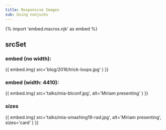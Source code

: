 ```yaml
---
title: Responsive Images
sub: Using nunjucks
---
```


{% import 'embed.macros.njk' as embed %}

## srcSet

### embed (no width):
{{ embed.img(
  src='blog/2016/trick-loops.jpg'
) }}

### embed (width: 4410):
{{ embed.img(
  src='talks/mia-btconf.jpg',
  alt='Miriam presenting'
) }}

### sizes
{{ embed.img(
  src='talks/mia-smashing19-rad.jpg',
  alt='Miriam presenting',
  sizes='card'
) }}
